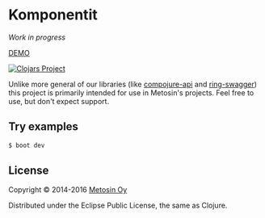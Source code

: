 # Komponentit

*Work in progress*

[DEMO](http://metosin.github.io/komponentit)

[![Clojars Project](http://clojars.org/metosin/komponentit/latest-version.svg)](http://clojars.org/metosin/komponentit)

Unlike more general of our libraries (like
[compojure-api](https://github.com/metosin/compojure-api) and
[ring-swagger](https://github.com/metosin/ring-swagger)) this project is
primarily intended for use in Metosin's projects. Feel free to use, but
don't expect support.

## Try examples

```sh
$ boot dev
```

## License

Copyright © 2014-2016 [Metosin Oy](http://www.metosin.fi)

Distributed under the Eclipse Public License, the same as Clojure.
